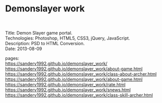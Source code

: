 # Demonslayer work
<br /><br />
Title: Demon Slayer game portal.<br />
Technologies: Photoshop, HTML5, CSS3, jQuery, JavaScript.<br />
Description: PSD to HTML Conversion.<br />
Date: 2013-08-09<br />

pages:<br />
https://sanderv1992.github.io/demonslayer_work/<br />
https://sanderv1992.github.io/demonslayer_work/about-game.html<br />
https://sanderv1992.github.io/demonslayer_work/class-about-archer.html<br />
https://sanderv1992.github.io/demonslayer_work/about-game.html<br />
https://sanderv1992.github.io/demonslayer_work/rate.html<br />
https://sanderv1992.github.io/demonslayer_work/snews.html<br />
https://sanderv1992.github.io/demonslayer_work/class-skill-archer.html<br />
